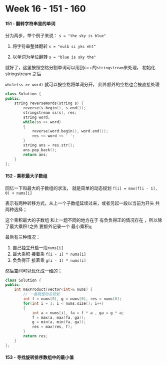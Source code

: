<!--
 * @Description: 
 * @Versions: 
 * @Author: Vernon Cui
 * @Github: https://github.com/vernon97
 * @Date: 2020-12-30 21:17:53
 * @LastEditors: Vernon Cui
 * @LastEditTime: 2020-12-30 22:44:19
 * @FilePath: /.leetcode/Users/vernon/Leetcode-notes/week16.md
-->
# Week 16 - 151 - 160

#### 151 - 翻转字符串里的单词

分为两步，举个例子来说：
`s = "the sky is blue"`

1. 将字符串整体翻转
`s = "eulb si yks eht"`

2. 以单词为单位翻转
`s = "blue is sky the"`

就好了，这里按照空格分割单词可以用到c++的`stringstream`来处理， 初始化stringstream 之后

`while(ss >> word)` 就可以按空格将单词分开， 此外额外的空格也会被直接处理

```cpp
class Solution {
public:
    string reverseWords(string s) {
        reverse(s.begin(), s.end());
        stringstream ss(s), res;
        string word;
        while(ss >> word)
        {
            reverse(word.begin(), word.end());
            res << word << ' ';
        }
        string ans = res.str();
        ans.pop_back();
        return ans;
    }
};
```

#### 152 - 乘积最大子数组

回忆一下和最大的子数组的求法， 就是简单的动态规划
`f[i] = max(f[i - 1], 0) + nums[i]` 

表示有两种转移方式，从上一个子数组延续过来，或者另起一段以当前为开头 共两种选择；

这个乘积最大的子数组 和上一题不同的地方在于 有负负得正的情况存在
，所以除了最大乘积`f`之外 要额外记录一个 最小乘积`g`;

最后有三种情况：

1. 自己独立开启一段`nums[i]`
2. 最大乘积 接着乘 `f[i - 1] * nums[i]`
3. 负负得正 接着乘 `g[i - 1] * nums[i]`

然后空间可以优化成一维的；

```cpp
class Solution {
public:
    int maxProduct(vector<int>& nums) {
        // 一看就是动态规划
        int f = nums[0], g = nums[0], res = nums[0];
        for(int i = 1; i < nums.size(); i++)
        {
            int a = nums[i], fa = f * a , ga = g * a;
            f = max(a, max(fa, ga));
            g = min(a, min(fa, ga));
            res = max(res, f);
        }
        return res;
    }
};
```

#### 153 - 寻找旋转排序数组中的最小值

